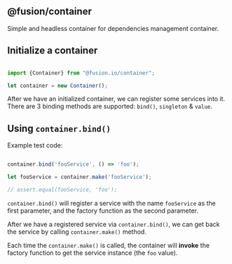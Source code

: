 @fusion/container
-----------------

Simple and headless container for dependencies management container.

## Initialize a container

```js

import {Container} from "@fusion.io/container";

let container = new Container();
```

After we have an initialized container, we can register some services into it. There are 3 binding methods are supported: `bind()`, `singleton` & `value`.

## Using `container.bind()`

Example test code:

```js

container.bind('fooService', () => 'foo');

let fooService = container.make('fooService');

// assert.equal(fooService, 'foo');
```

`container.bind()` will register a service with the name `fooService` as the first parameter, and the factory function as the second parameter.

After we have a registered service via `container.bind()`, we can get back the service by calling `container.make()` method.

Each time the `container.make()` is called, the container will **invoke** the factory function to get the service instance (the `foo` value).

